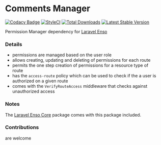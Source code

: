 # Comments Manager
[![Codacy Badge](https://api.codacy.com/project/badge/Grade/4ec2d18588a64875aa432c9a827a1849)](https://www.codacy.com/app/laravel-enso/PermissionManager?utm_source=github.com&utm_medium=referral&utm_content=laravel-enso/PermissionManager&utm_campaign=badger)
[![StyleCI](https://styleci.io/repos/94779938/shield?branch=master)](https://styleci.io/repos/94779938)
[![Total Downloads](https://poser.pugx.org/laravel-enso/permissionmanager/downloads)](https://packagist.org/packages/laravel-enso/permissionmanager)
[![Latest Stable Version](https://poser.pugx.org/laravel-enso/permissionmanager/version)](https://packagist.org/packages/laravel-enso/permissionmanager)

Permission Manager dependency for [Laravel Enso](https://github.com/laravel-enso/Enso)

### Details

- permissions are managed based on the user role
- allows creating, updating and deleting of permissions for each route
- permits the one step creation of permissions for a resource type of route
- has the `access-route` policy which can be used to check if the a user is authorized on a given route
- comes with the `VerifyRouteAccess` middleware that checks against unauthorized access 

### Notes

The [Laravel Enso Core](https://github.com/laravel-enso/Core) package comes with this package included.

### Contributions

are welcome